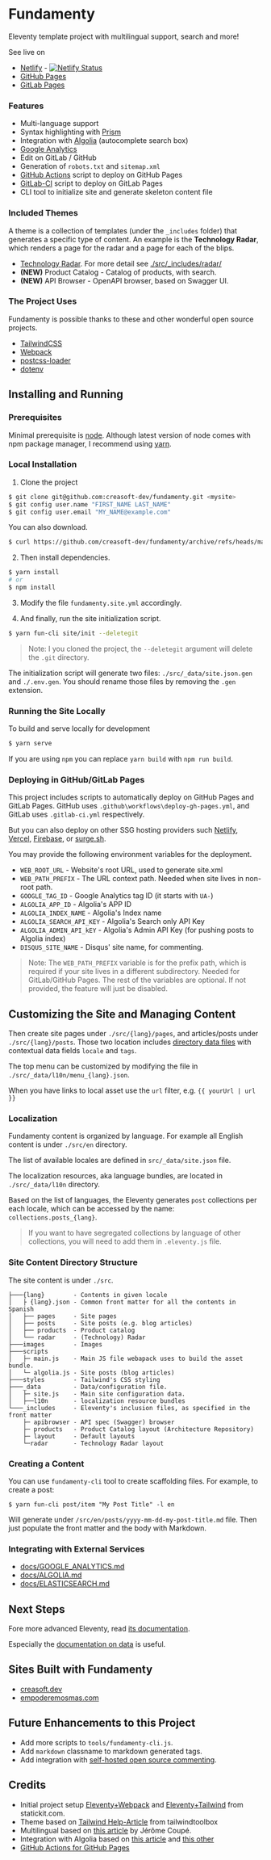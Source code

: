 Fundamenty
==========

Eleventy template project with multilingual support, search and more!

See live on
- [Netlify](https://fundamenty.netlify.app/) - [![Netlify Status](https://api.netlify.com/api/v1/badges/78a62ba4-e24e-45ca-ae9a-62306bf9bed8/deploy-status)](https://app.netlify.com/sites/fundamenty/deploys)
- [GitHub Pages](https://creasoft-dev.github.io/fundamenty/)
- [GitLab Pages](https://creasoft-dev.gitlab.io/projects/fundamenty/)

### Features

- Multi-language support
- Syntax highlighting with [Prism](https://prismjs.com/)
- Integration with [Algolia](https://www.algolia.com/) (autocomplete search box)
- [Google Analytics](https://analytics.google.com/)
- Edit on GitLab / GitHub
- Generation of `robots.txt` and `sitemap.xml`
- [GitHub Actions](https://docs.github.com/en/actions) script to deploy on GitHub Pages
- [GitLab-CI](https://about.gitlab.com/stages-devops-lifecycle/continuous-integration/) script to deploy on GitLab Pages
- CLI tool to initialize site and generate skeleton content file

### Included Themes

A theme is a collection of templates (under the `_includes` folder) that generates a specific type of content.  An example is the **Technology Radar**, which renders a page for the radar and a page for each of the blips.

-  [Technology Radar](https://www.thoughtworks.com/radar). For more detail see [./src/_includes/radar/](./src/_includes/radar/)
- **(NEW)** Product Catalog - Catalog of products, with search.
- **(NEW)** API Browser - OpenAPI browser, based on Swagger UI.

### The Project Uses

Fundamenty is possible thanks to these and other wonderful open source projects.

- [TailwindCSS](https://tailwindcss.com/)
- [Webpack](https://webpack.js.org/)
- [postcss-loader](https://github.com/postcss/postcss-loader)
- [dotenv](https://github.com/motdotla/dotenv)


## Installing and Running

### Prerequisites
Minimal prerequisite is [node](https://nodejs.org/). Although latest version of node comes with
npm package manager, I recommend using [yarn](https://yarnpkg.com/).

### Local Installation 

1. Clone the project
```sh
$ git clone git@github.com:creasoft-dev/fundamenty.git <mysite>
$ git config user.name "FIRST_NAME LAST_NAME"
$ git config user.email "MY_NAME@example.com"
```
You can also download.
```sh
$ curl https://github.com/creasoft-dev/fundamenty/archive/refs/heads/main.zip -L -o fundamenty.zip
```

2. Then install dependencies.
```sh
$ yarn install
# or
$ npm install
```

3. Modify the file `fundamenty.site.yml` accordingly.

4. And finally, run the site initialization script.
```sh
$ yarn fun-cli site/init --deletegit
```
> Note: I you cloned the project, the `--deletegit` argument will delete the `.git` directory.

The initialization script will generate two files: `./src/_data/site.json.gen` and `./.env.gen`. You should rename those
files by removing the `.gen` extension. 

### Running the Site Locally
To build and serve locally for development
```sh
$ yarn serve
```
If you are using `npm` you can replace `yarn build` with `npm run build`.

### Deploying in GitHub/GitLab Pages
This project includes scripts to automatically deploy on GitHub Pages and GitLab Pages. GitHub uses `.github\workflows\deploy-gh-pages.yml`, and GitLab uses `.gitlab-ci.yml` respectively.

But you can also deploy on other SSG hosting providers such [Netlify](https://www.netlify.com/), [Vercel](https://vercel.com/), [Firebase](https://firebase.google.com/), or [surge.sh](https://surge.sh/).

You may provide the following environment variables for the deployment.

- `WEB_ROOT_URL`           - Website's root URL, used to generate site.xml
- `WEB_PATH_PREFIX`        - The URL context path. Needed when site lives in non-root path.
- `GOOGLE_TAG_ID`          - Google Analytics tag ID (it starts with `UA-`)
- `ALGOLIA_APP_ID`         - Algolia's APP ID
- `ALGOLIA_INDEX_NAME`     - Algolia's Index name
- `ALGOLIA_SEARCH_API_KEY` - Algolia's Search only API Key
- `ALGOLIA_ADMIN_API_kEY`  - Algolia's Admin API Key (for pushing posts to Algolia index)
- `DISQUS_SITE_NAME`       - Disqus' site name, for commenting.

> Note: The `WEB_PATH_PREFIX` variable is for the prefix path, which is required if your site lives in a different subdirectory. Needed for GitLab/GitHub Pages.
> The rest of the variables are optional. If not provided, the feature will just be disabled.


## Customizing the Site and Managing Content

Then create site pages under `./src/{lang}/pages`, and articles/posts under `./src/{lang}/posts`.
Those two location includes [directory data files](https://www.11ty.dev/docs/data-template-dir/) with contextual data fields `locale` and `tags`.

The top menu can be customized by modifying the file in `./src/_data/l10n/menu_{lang}.json`.

When you have links to local asset use the `url` filter, e.g. `{{ yourUrl | url }}`

### Localization
Fundamenty content is organized by language. For example all English content is under `./src/en` directory.

The list of available locales are defined in `src/_data/site.json` file.

The localization resources, aka language bundles, are located in `./src/_data/l10n` directory.

Based on the list of languages, the Eleventy generates `post` collections per each locale, which can be accessed by the name: `collections.posts_{lang}`.
> If you want to have segregated collections by language of other collections, you will need to add them in `.eleventy.js` file.


### Site Content Directory Structure
The site content is under `./src`.
```
├───{lang}        - Contents in given locale
│   ├ {lang}.json - Common front matter for all the contents in Spanish
│   ├── pages     - Site pages
│   ├── posts     - Site posts (e.g. blog articles)
│   ├── products  - Product catalog
│   └── radar     - (Technology) Radar
├───images        - Images
├───scripts      
│   ├─ main.js    - Main JS file webapack uses to build the asset bundle.
│   └─ algolia.js - Site posts (blog articles)
├───styles        - Tailwind's CSS styling
├───_data         - Data/configuration file.
│   ├─ site.js    - Main site configuration data.
│   ├──l10n       - localization resource bundles
└───_includes     - Eleventy's inclusion files, as specified in the front matter
    ├─ apibrowser - API spec (Swagger) browser
    ├─ products   - Product Catalog layout (Architecture Repository)
    ├─ layout     - Default layouts
    └─radar       - Technology Radar layout
```

### Creating a Content
You can use `fundamenty-cli` tool to create scaffolding files.
For example, to create a post:
```
$ yarn fun-cli post/item "My Post Title" -l en
```
Will generate under `/src/en/posts/yyyy-mm-dd-my-post-title.md` file. Then just populate the front matter and the body with Markdown.

### Integrating with External Services

- [docs/GOOGLE_ANALYTICS.md](docs/GOOGLE_ANALYTICS.md)
- [docs/ALGOLIA.md](docs/ALGOLIA.md)
- [docs/ELASTICSEARCH.md](docs/ELASTICSEARCH.md)


## Next Steps
Fore more advanced Eleventy, read [its documentation](https://www.11ty.dev/docs/).

Especially the [documentation on data](https://www.11ty.dev/docs/data-eleventy-supplied/) is useful.


## Sites Built with Fundamenty
- [creasoft.dev](https://creasoft.dev)
- [empoderemosmas.com](https://empoderemosmas.com)


## Future Enhancements to this Project
- Add more scripts to `tools/fundamenty-cli.js`.
- Add `markdown` classname to markdown generated tags.
- Add integration with [self-hosted open source commenting](https://lisakov.com/projects/open-source-comments/). 


## Credits
- Initial project setup [Eleventy+Webpack](https://statickit.com/guides/eleventy-webpack) and [Eleventy+Tailwind](https://statickit.com/guides/eleventy-tailwind) from statickit.com.
- Theme based on [Tailwind Help-Article](https://github.com/tailwindtoolbox/Help-Article) from tailwindtoolbox
- Multilingual based on [this article](https://www.webstoemp.com/blog/multilingual-sites-eleventy/) by Jérôme Coupé.
- Integration with Algolia based on [this article](https://www.raymondcamden.com/2020/06/24/adding-algolia-search-to-eleventy-and-netlify) and [this other](https://www.raymondcamden.com/2020/07/01/adding-algolia-search-to-eleventy-and-netlify-part-two)
- [GitHub Actions for GitHub Pages](https://github.com/marketplace/actions/github-pages-action)
